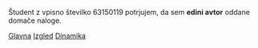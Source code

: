 Študent z vpisno številko 63150119 potrjujem, da sem __edini avtor__ oddane domače naloge.

[Glavna](https://rawgit.com/jaksejernej/stroboskop/master/stroboskop.html)
[Izgled](https://rawgit.com/jaksejernej/stroboskop/izgled/stroboskop.html)
[Dinamika](https://rawgit.com/jaksejernej/stroboskop/dinamika/stroboskop.html)